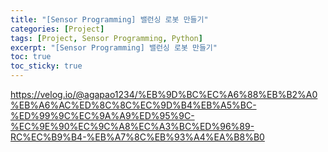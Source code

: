 ```yaml
---
title: "[Sensor Programming] 밸런싱 로봇 만들기"
categories: [Project]
tags: [Project, Sensor Programming, Python]
excerpt: "[Sensor Programming] 밸런싱 로봇 만들기"
toc: true
toc_sticky: true
---
```


<https://velog.io/@agapao1234/%EB%9D%BC%EC%A6%88%EB%B2%A0%EB%A6%AC%ED%8C%8C%EC%9D%B4%EB%A5%BC-%ED%99%9C%EC%9A%A9%ED%95%9C-%EC%9E%90%EC%9C%A8%EC%A3%BC%ED%96%89-RC%EC%B9%B4-%EB%A7%8C%EB%93%A4%EA%B8%B0>

